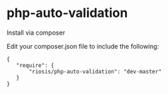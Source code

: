 # php-auto-validation
Install via composer

Edit your composer.json file to include the following:

    {
       "require": {
           "riosis/php-auto-validation": "dev-master"
       }
    }
